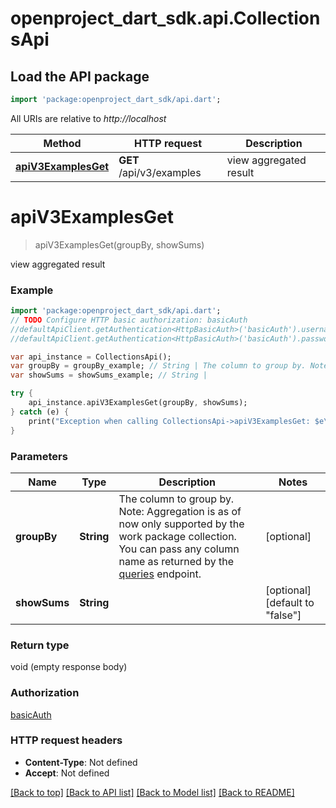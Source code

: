 # openproject_dart_sdk.api.CollectionsApi

## Load the API package
```dart
import 'package:openproject_dart_sdk/api.dart';
```

All URIs are relative to *http://localhost*

Method | HTTP request | Description
------------- | ------------- | -------------
[**apiV3ExamplesGet**](CollectionsApi.md#apiV3ExamplesGet) | **GET** /api/v3/examples | view aggregated result


# **apiV3ExamplesGet**
> apiV3ExamplesGet(groupBy, showSums)

view aggregated result

### Example 
```dart
import 'package:openproject_dart_sdk/api.dart';
// TODO Configure HTTP basic authorization: basicAuth
//defaultApiClient.getAuthentication<HttpBasicAuth>('basicAuth').username = 'YOUR_USERNAME'
//defaultApiClient.getAuthentication<HttpBasicAuth>('basicAuth').password = 'YOUR_PASSWORD';

var api_instance = CollectionsApi();
var groupBy = groupBy_example; // String | The column to group by. Note: Aggregation is as of now only supported by the work package collection. You can pass any column name as returned by the [queries](#queries) endpoint.
var showSums = showSums_example; // String | 

try { 
    api_instance.apiV3ExamplesGet(groupBy, showSums);
} catch (e) {
    print("Exception when calling CollectionsApi->apiV3ExamplesGet: $e\n");
}
```

### Parameters

Name | Type | Description  | Notes
------------- | ------------- | ------------- | -------------
 **groupBy** | **String**| The column to group by. Note: Aggregation is as of now only supported by the work package collection. You can pass any column name as returned by the [queries](#queries) endpoint. | [optional] 
 **showSums** | **String**|  | [optional] [default to &quot;false&quot;]

### Return type

void (empty response body)

### Authorization

[basicAuth](../README.md#basicAuth)

### HTTP request headers

 - **Content-Type**: Not defined
 - **Accept**: Not defined

[[Back to top]](#) [[Back to API list]](../README.md#documentation-for-api-endpoints) [[Back to Model list]](../README.md#documentation-for-models) [[Back to README]](../README.md)

